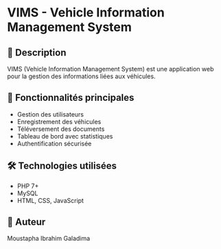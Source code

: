 # VIMS - Vehicle Information Management System

## 📌 Description
VIMS (Vehicle Information Management System) est une application web pour la gestion des informations liées aux véhicules.

## 🚀 Fonctionnalités principales
- Gestion des utilisateurs
- Enregistrement des véhicules
- Téléversement des documents
- Tableau de bord avec statistiques
- Authentification sécurisée

## 🛠️ Technologies utilisées
- PHP 7+
- MySQL
- HTML, CSS, JavaScript

## 👤 Auteur
Moustapha Ibrahim Galadima

